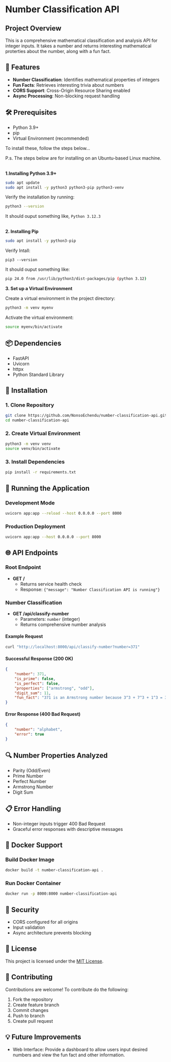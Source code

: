 # Number Classification API

## Project Overview

This is a comprehensive mathematical classification and analysis API for integer inputs. It takes a number and returns interesting mathematical proterties about the number, along with a fun fact.

## 🚀 Features

- **Number Classification**: Identifies mathematical properties of integers
- **Fun Facts**: Retrieves interesting trivia about numbers
- **CORS Support**: Cross-Origin Resource Sharing enabled
- **Async Processing**: Non-blocking request handling

## 🛠 Prerequisites

- Python 3.9+
- pip
- Virtual Environment (recommended)

To install these, follow the steps below...

P.s. The steps below are for installing on an Ubuntu-based Linux machine. <br><br>

**1\.Installing Python 3.9+**

```bash
sudo apt update
sudo apt install -y python3 python3-pip python3-venv
```

Verify the installation by running:

```bash
python3 --version
```

It should ouput something like, `Python 3.12.3` <br><br>

**2\. Installing Pip**

```bash
sudo apt install -y python3-pip
```

Verify Intall:

```
pip3 --version
```

It should ouput something like:

```bash
pip 24.0 from /usr/lib/python3/dist-packages/pip (python 3.12)
```

**3\. Set up a Virtual Environment**

Create a virtual environment in the project directory:

```bash
python3 -m venv myenv
```

Activate the virtual environment:

```bash
source myenv/bin/activate
```

## 📦 Dependencies

- FastAPI
- Uvicorn
- httpx
- Python Standard Library

## 🔧 Installation

### 1. Clone Repository
```bash
git clone https://github.com/NonsoEchendu/number-classification-api.git
cd number-classification-api
```

### 2. Create Virtual Environment
```bash
python3 -m venv venv
source venv/bin/activate 
```

### 3. Install Dependencies
```bash
pip install -r requirements.txt
```

## 🚀 Running the Application

### Development Mode
```bash
uvicorn app:app --reload --host 0.0.0.0 --port 8000
```

### Production Deployment
```bash
uvicorn app:app --host 0.0.0.0 --port 8000
```

## 🌐 API Endpoints

### Root Endpoint
- **GET /** 
  - Returns service health check
  - Response: `{"message": "Number Classification API is running"}`

### Number Classification
- **GET /api/classify-number**
  - Parameters: `number` (integer)
  - Returns comprehensive number analysis

#### Example Request
```bash
curl "http://localhost:8000/api/classify-number?number=371"
```

#### Successful Response (200 OK)
```json
{
    "number": 371,
    "is_prime": false,
    "is_perfect": false,
    "properties": ["armstrong", "odd"],
    "digit_sum": 11,
    "fun_fact": "371 is an Armstrong number because 3^3 + 7^3 + 1^3 = 371"
}
```

#### Error Response (400 Bad Request)
```json
{
    "number": "alphabet",
    "error": true
}
```

## 🔍 Number Properties Analyzed

- Parity (Odd/Even)
- Prime Number
- Perfect Number
- Armstrong Number
- Digit Sum

## 📋 Error Handling

- Non-integer inputs trigger 400 Bad Request
- Graceful error responses with descriptive messages

## 🐳 Docker Support

### Build Docker Image
```bash
docker build -t number-classification-api .
```

### Run Docker Container
```bash
docker run -p 8000:8000 number-classification-api
```

## 🔐 Security

- CORS configured for all origins
- Input validation
- Async architecture prevents blocking

## 📝 License

This project is licensed under the [MIT License](https://opensource.org/license/MIT).

## 🤝 Contributing

Contributions are welcome! To contribute do the following:

1. Fork the repository
2. Create feature branch
3. Commit changes
4. Push to branch
5. Create pull request

## 💡 Future Improvements

- Web Interface: Provide a dashboard to allow users input desired numbers and view the fun fact and other information.
